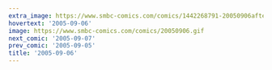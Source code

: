 ```yaml
---
extra_image: https://www.smbc-comics.com/comics/1442268791-20050906after.png
hovertext: '2005-09-06'
image: https://www.smbc-comics.com/comics/20050906.gif
next_comic: '2005-09-07'
prev_comic: '2005-09-05'
title: '2005-09-06'
---
```


